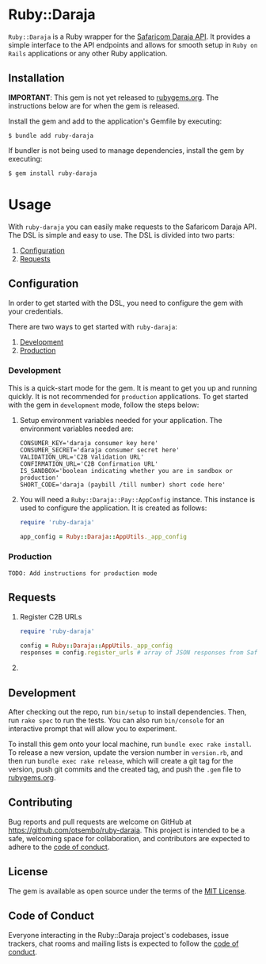 # Ruby::Daraja

`Ruby::Daraja` is a Ruby wrapper for the [Safaricom Daraja API](https://developer.safaricom.co.ke). It provides a simple interface to the API endpoints and allows for smooth setup in `Ruby on Rails` applications or any other Ruby application.

## Installation

**IMPORTANT**: This gem is not yet released to [rubygems.org](https://rubygems.org). The instructions below are for when the gem is released.

Install the gem and add to the application's Gemfile by executing:

    $ bundle add ruby-daraja

If bundler is not being used to manage dependencies, install the gem by executing:

    $ gem install ruby-daraja

# Usage
With `ruby-daraja` you can easily make requests to the Safaricom Daraja API. The DSL is simple and easy to use. The DSL is divided into two parts:

1. [Configuration](#configuration)
2. [Requests](#requests)

## Configuration
In order to get started with the DSL, you need to configure the gem with your credentials. 

There are two ways to get started with `ruby-daraja`:
1. [Development](#development)
2. [Production](#production)


### Development
This is a quick-start mode for the gem. It is meant to get you up and running quickly. It is not recommended for `production` applications. To get started with the gem in `development` mode, follow the steps below:

1. Setup environment variables needed for your application. The environment variables needed are:
    ```shell
   CONSUMER_KEY='daraja consumer key here'
   CONSUMER_SECRET='daraja consumer secret here'
   VALIDATION_URL='C2B Validation URL'
   CONFIRMATION_URL='C2B Confirmation URL'
   IS_SANDBOX='boolean indicating whether you are in sandbox or production'
   SHORT_CODE='daraja (paybill /till number) short code here'
    ```
2. You will need a `Ruby::Daraja::Pay::AppConfig` instance. This instance is used to configure the application. It is created as follows:
    ```ruby
    require 'ruby-daraja'
   
    app_config = Ruby::Daraja::AppUtils._app_config
    ```

### Production
`TODO: Add instructions for production mode`

## Requests

1. Register C2B URLs
   ```ruby
   require 'ruby-daraja'
   
   config = Ruby::Daraja::AppUtils._app_config
   responses = config.register_urls # array of JSON responses from Safaricom Daraja API
   ```

2. 



## Development

After checking out the repo, run `bin/setup` to install dependencies. Then, run `rake spec` to run the tests. You can also run `bin/console` for an interactive prompt that will allow you to experiment.

To install this gem onto your local machine, run `bundle exec rake install`. To release a new version, update the version number in `version.rb`, and then run `bundle exec rake release`, which will create a git tag for the version, push git commits and the created tag, and push the `.gem` file to [rubygems.org](https://rubygems.org).

## Contributing

Bug reports and pull requests are welcome on GitHub at https://github.com/otsembo/ruby-daraja. This project is intended to be a safe, welcoming space for collaboration, and contributors are expected to adhere to the [code of conduct](https://github.com/[USERNAME]/ruby-daraja/blob/master/CODE_OF_CONDUCT.md).

## License

The gem is available as open source under the terms of the [MIT License](https://opensource.org/licenses/MIT).

## Code of Conduct

Everyone interacting in the Ruby::Daraja project's codebases, issue trackers, chat rooms and mailing lists is expected to follow the [code of conduct](https://github.com/[USERNAME]/ruby-daraja/blob/master/CODE_OF_CONDUCT.md).
